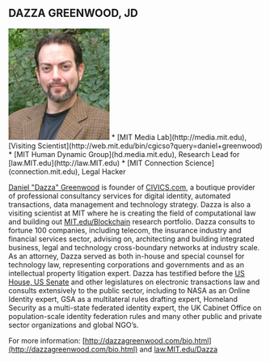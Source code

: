 ## DAZZA GREENWOOD, JD
<img width="200" alt="dazza-photo" src="https://github.com/BridgingBanks/GeneralSpecificationsDocumentation/blob/gh-pages/Dazza/dazzag_headshot.jpg">
* [MIT Media Lab](http://media.mit.edu), [Visiting Scientist](http://web.mit.edu/bin/cgicso?query=daniel+greenwood)
* [MIT Human Dynamic Group](hd.media.mit.edu), Research Lead for [law.MIT.edu](http://law.MIT.edu)
* [MIT Connection Science](connection.mit.edu), Legal Hacker 

[Daniel "Dazza" Greenwood](http://dazzagreenwood.com) is founder of [CIVICS.com](http://civics.com), a boutique provider of professional consultancy services for digital identity, automated transactions, data management and technology strategy. Dazza is also a visiting scientist at MIT where he is creating the field of computational law and building out [MIT.edu/Blockchain](http://mit.edu/blockchain) research portfolio. Dazza consults to fortune 100 companies, including telecom, the insurance industry and financial services sector, advising on, architecting and building integrated business, legal and technology cross-boundary networks at industry scale. As an attorney, Dazza served as both in-house and special counsel for technology law, representing corporations and governments and as an intellectual property litigation expert. Dazza has testified before the [US House, US Senate](http://dazzagreenwood.com/Materials/Testimony) and other legislatures on electronic transactions law and consults extensively to the public sector, including to NASA as an Online Identity expert, GSA as a multilateral rules drafting expert, Homeland Security as a multi-state federated identity expert, the UK Cabinet Office on population-scale identity federation rules and many other public and private sector organizations and global NGO’s.

For more information: [http://dazzagreenwood.com/bio.html](http://dazzagreenwood.com/bio.html) and [law.MIT.edu/Dazza](http://law.mit.edu/dazza)
